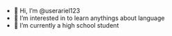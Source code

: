 - 👋 Hi, I’m @userariel123
- 👀 I’m interested in to learn anythings about language
- 🌱 I’m currently a high school student


